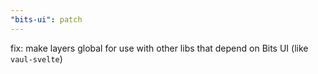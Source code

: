 ```yaml
---
"bits-ui": patch
---
```


fix: make layers global for use with other libs that depend on Bits UI (like `vaul-svelte`)
